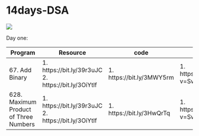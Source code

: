 # 14days-DSA

<img src="![image](https://user-images.githubusercontent.com/71320553/174425926-b1c3f252-450b-4620-a209-e9ddf6db1e4d.png)">

Day one: 
<table class="table">
  <thead class="thead-light">
    <tr>
      <th scope="col">Program</th>
      <th scope="col">Resource</th>
      <th scope="col">code</th>
       <th scope="col">Video</th>
    </tr>
  </thead>
  <tbody>
    <tr>
      <td>67. Add Binary </td>
      <td>1. https://bit.ly/39r3uJC </br>2. https://bit.ly/3OiYtlf</td>
      <td>1. https://bit.ly/3MWY5rm</td>
       <td>1. https://www.youtube.com/watch?v=SwPXgTiv8Ag</td>
    </tr>
     <tr>
      <td>628. Maximum Product of Three Numbers</td>
      <td>1. https://bit.ly/39r3uJC </br>2. https://bit.ly/3OiYtlf</td>
      <td>1. https://bit.ly/3HwQrTq</td>
       <td>1. https://www.youtube.com/watch?v=SwPXgTiv8Ag</td>
    </tr>

  </tbody>
</table>

